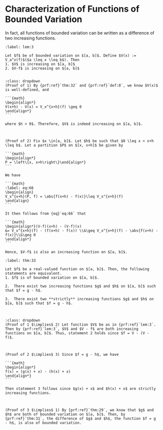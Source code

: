 # Characterization of Functions of Bounded Variation


In fact, all functions of bounded variation can be written as a difference of two increasing functions.


````{prf:lemma}
:label: lem:3

Let $f$ be of bounded variation on $[a, b]$. Define $V(x) := V_a^x(f)$($a \leq x \leq b$). Then 
1. $V$ is increasing on $[a, b]$
2. $V-f$ is increasing on $[a, b]$


````

````{prf:proof}
:class: dropdown
(Proof of 1) By {prf:ref}`thm:32` and {prf:ref}`def:8`, we know $V(x)$ is well-defined, and 

```{math}
\begin{align*}
V(x+h) - V(x) = V_x^{x+h}(f) \geq 0
\end{align*}
```

where $h > 0$. Therefore, $V$ is indeed increasing on $[a, b]$.



(Proof of 2) Fix $x \in[a, b]$. Let $h$ be such that $0 \leq x < x+h \leq b$. Let a partition $P$ on $[x, x+h]$ be given by 

```{math}
\begin{align*}
P = \left\{x, x+h\right\}\end{align*}
```

We have 

```{math}
:label: eq:66
\begin{align}
V_x^{x+h}(P, f) = \abs{f(x+h) - f(x)}\leq V_x^{x+h}(f)
\end{align}
```

It then follows from {eq}`eq:66` that 

```{math}
\begin{align*}(V-f)(x+h) - (V-f)(x)
&= V_x^{x+h}(f) - (f(x+h) - f(x)) \\&\geq V_x^{x+h}(f) - \abs{f(x+h) - f(x)}\\&\geq 0
\end{align*}
```

Hence, $V-f$ is also an increasing function on $[a, b]$.

````

````{prf:theorem} Characterization of Functions of Bounded Variation
:label: thm:33

Let $f$ be a real-valued function on $[a, b]$. Then, the following statements are equivalent.
1. $f$ is of bounded variation on $[a, b]$.

2.  There exist two increasing functions $g$ and $h$ on $[a, b]$ such that $f = g - h$.

3.  There exist two **strictly** increasing functions $g$ and $h$ on $[a, b]$ such that $f = g - h$.



````

````{prf:proof}
:class: dropdown
(Proof of 1 $\implies$ 2) Let function $V$ be as in {prf:ref}`lem:3`. Then by {prf:ref}`lem:3`, $V$ and $V - f$ are both increasing functions on $[a, b]$. Thus, statement 2 holds since $f = V - (V - f)$.



(Proof of 2 $\implies$ 3) Since $f = g - h$, we have 

```{math}
\begin{align*}
f(x) = (g(x) + x) - (h(x) + x)
\end{align*}
```

Then statement 3 follows since $g(x) + x$ and $h(x) + x$ are strictly increasing functions.



(Proof of 3 $\implies$ 1) By {prf:ref}`thm:29`, we know that $g$ and $h$ are both of bounded variation on $[a, b]$. Then, by {prf:ref}`thm:31`, the difference of $g$ and $h$, the function $f = g - h$, is also of bounded variation.

````
